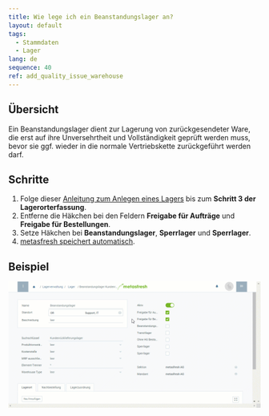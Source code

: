 ```yaml
---
title: Wie lege ich ein Beanstandungslager an?
layout: default
tags:
  - Stammdaten
  - Lager
lang: de
sequence: 40
ref: add_quality_issue_warehouse
---
```


## Übersicht
Ein Beanstandungslager dient zur Lagerung von zurückgesendeter Ware, die erst auf ihre Unversehrtheit und Vollständigkeit geprüft werden muss, bevor sie ggf. wieder in die normale Vertriebskette zurückgeführt werden darf.

## Schritte
1. Folge dieser [Anleitung zum Anlegen eines Lagers](Neues_Lager_anlegen) bis zum **Schritt 3 der Lagerorterfassung**.
1. Entferne die Häkchen bei den Feldern **Freigabe für Aufträge** und **Freigabe für Bestellungen**.
1. Setze Häkchen bei **Beanstandungslager**, **Sperrlager** und **Sperrlager**.
1. [metasfresh speichert automatisch](Speicheranzeige).

## Beispiel
![](assets/Beanstandungslager_anlegen.gif)
